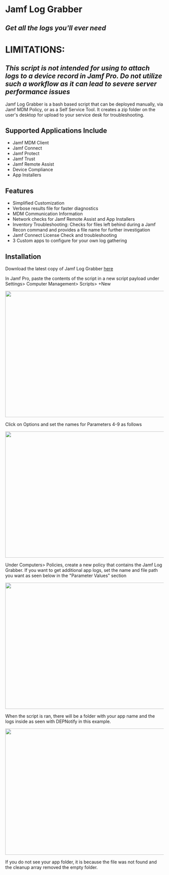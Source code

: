 # Jamf Log Grabber
## _Get all the logs you'll ever need_

# LIMITATIONS:
## _This script is not intended for using to attach logs to a device record in Jamf Pro. Do not utilize such a workflow as it can lead to severe server performance issues_

Jamf Log Grabber is a bash based script that can be deployed manually, via Jamf MDM Policy, or as a Self Service Tool. It creates a zip folder on the user's desktop for upload to your service desk for troubleshooting.

## Supported Applications Include
- Jamf MDM Client
- Jamf Connect
- Jamf Protect
- Jamf Trust
- Jamf Remote Assist
- Device Compliance
- App Installers


## Features

- Simplified Customization
- Verbose results file for faster diagnostics
- MDM Communication Information
- Network checks for Jamf Remote Assist and App Installers
- Inventory Troubleshooting: Checks for files left behind during a Jamf Recon command and provides a file name for further investigation
- Jamf Connect License Check and troubleshooting
- 3 Custom apps to configure for your own log gathering

## Installation

Download the latest copy of Jamf Log Grabber [here](https://github.com/zpropheter/Jamf-Log-Grabber/tree/main)

In Jamf Pro, paste the contents of the script in a new script payload under Settings> Computer Management> Scripts> +New

<img src="https://i.imgur.com/VTm1Sfl.png" width="800" height="400" />

Click on Options and set the names for Parameters 4-9 as follows

<img src="https://i.imgur.com/FBU6bHv.png" width="800" height="400" />

Under Computers> Policies, create a new policy that contains the Jamf Log Grabber. If you want to get additional app logs, set the name and file path you want as seen below in the "Parameter Values" section

<img src="https://i.imgur.com/2fXTmog.png" width="800" height="400" />

When the script is ran, there will be a folder with your app name and the logs inside as seen with DEPNotify in this example.

<img src="https://i.imgur.com/LApTCKx.png" width="800" height="400" />

If you do not see your app folder, it is because the file was not found and the cleanup array removed the empty folder.


